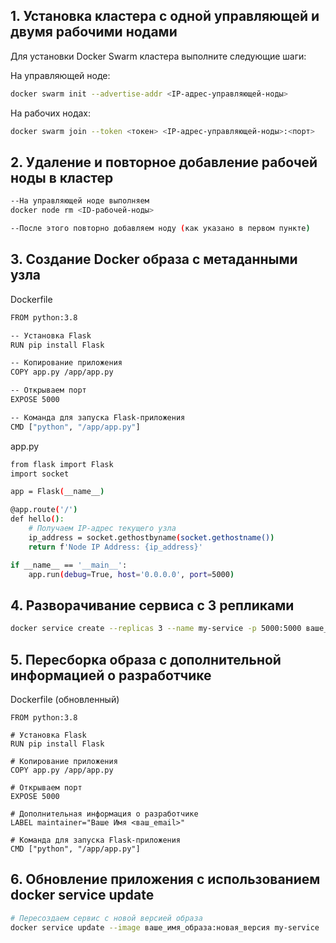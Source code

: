 ## 1. Установка кластера с одной управляющей и двумя рабочими нодами   

Для установки Docker Swarm кластера выполните следующие шаги:   

На управляющей ноде:   
```sh 
docker swarm init --advertise-addr <IP-адрес-управляющей-ноды>
```

На рабочих нодах:   
```sh
docker swarm join --token <токен> <IP-адрес-управляющей-ноды>:<порт>
```

## 2. Удаление и повторное добавление рабочей ноды в кластер
```sh
--На управляющей ноде выполняем   
docker node rm <ID-рабочей-ноды>   

--После этого повторно добавляем ноду (как указано в первом пункте)   
```
## 3. Создание Docker образа с метаданными узла
Dockerfile    
```sh
FROM python:3.8

-- Установка Flask   
RUN pip install Flask

-- Копирование приложения   
COPY app.py /app/app.py

-- Открываем порт   
EXPOSE 5000

-- Команда для запуска Flask-приложения   
CMD ["python", "/app/app.py"]
```

app.py
```sh
from flask import Flask
import socket

app = Flask(__name__)

@app.route('/')
def hello():
    # Получаем IP-адрес текущего узла
    ip_address = socket.gethostbyname(socket.gethostname())
    return f'Node IP Address: {ip_address}'

if __name__ == '__main__':
    app.run(debug=True, host='0.0.0.0', port=5000)

```
## 4. Разворачивание сервиса с 3 репликами
```sh
docker service create --replicas 3 --name my-service -p 5000:5000 ваше_имя_образа
```

## 5. Пересборка образа с дополнительной информацией о разработчике
Dockerfile (обновленный)
```
FROM python:3.8

# Установка Flask
RUN pip install Flask

# Копирование приложения
COPY app.py /app/app.py

# Открываем порт
EXPOSE 5000

# Дополнительная информация о разработчике
LABEL maintainer="Ваше Имя <ваш_email>"

# Команда для запуска Flask-приложения
CMD ["python", "/app/app.py"]
```
## 6. Обновление приложения с использованием docker service update
```sh
# Пересоздаем сервис с новой версией образа
docker service update --image ваше_имя_образа:новая_версия my-service
```

